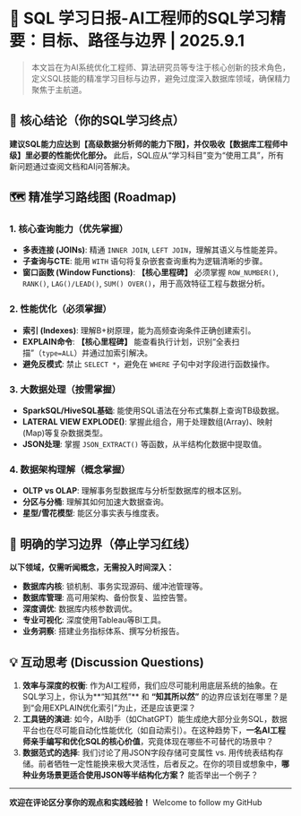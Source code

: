 
# 🎯 SQL 学习日报-AI工程师的SQL学习精要：目标、路径与边界 | 2025.9.1

> 本文旨在为AI系统优化工程师、算法研究员等专注于核心创新的技术角色，定义SQL技能的精准学习目标与边界，避免过度深入数据库领域，确保精力聚焦于主航道。

## 📌 核心结论（你的SQL学习终点）

**建议SQL能力应达到【高级数据分析师的能力下限】，并仅吸收【数据库工程师中级】里必要的性能优化部分。** 此后，SQL应从“学习科目”变为“使用工具”，所有新问题通过查阅文档和AI问答解决。

## 🗺️ 精准学习路线图 (Roadmap)

### 1. 核心查询能力（优先掌握）
- **多表连接 (JOINs)**: 精通 `INNER JOIN`, `LEFT JOIN`，理解其语义与性能差异。
- **子查询与CTE**: 能用 `WITH` 语句将复杂嵌套查询重构为逻辑清晰的步骤。
- **窗口函数 (Window Functions)**: **【核心里程碑】** 必须掌握 `ROW_NUMBER()`, `RANK()`, `LAG()/LEAD()`, `SUM() OVER()`，用于高效特征工程与数据分析。

### 2. 性能优化（必须掌握）
- **索引 (Indexes)**: 理解B+树原理，能为高频查询条件正确创建索引。
- **EXPLAIN命令**: **【核心里程碑】** 能查看执行计划，识别“全表扫描”（`type=ALL`）并通过加索引解决。
- **避免反模式**: 禁止 `SELECT *`，避免在 `WHERE` 子句中对字段进行函数操作。

### 3. 大数据处理（按需掌握）
- **SparkSQL/HiveSQL基础**: 能使用SQL语法在分布式集群上查询TB级数据。
- **LATERAL VIEW EXPLODE()**: 掌握此组合，用于处理数组(Array)、映射(Map)等复杂数据类型。
- **JSON处理**: 掌握 `JSON_EXTRACT()` 等函数，从半结构化数据中提取值。

### 4. 数据架构理解（概念掌握）
- **OLTP vs OLAP**: 理解事务型数据库与分析型数据库的根本区别。
- **分区与分桶**: 理解其如何加速大数据查询。
- **星型/雪花模型**: 能区分事实表与维度表。

## 🚫 明确的学习边界（停止学习红线）

**以下领域，仅需听闻概念，无需投入时间深入：**
- **数据库内核**: 锁机制、事务实现源码、缓冲池管理等。
- **数据库管理**: 高可用架构、备份恢复、监控告警。
- **深度调优**: 数据库内核参数调优。
- **专业可视化**: 深度使用Tableau等BI工具。
- **业务洞察**: 搭建业务指标体系、撰写分析报告。

## 💡 互动思考 (Discussion Questions)

1.  **效率与深度的权衡**: 作为AI工程师，我们应尽可能利用底层系统的抽象。在SQL学习上，你认为**“知其然”** 和 **“知其所以然”** 的边界应该划在哪里？是到“会用EXPLAIN优化索引”为止，还是应该更深？
2.  **工具链的演进**: 如今，AI助手（如ChatGPT）能生成绝大部分业务SQL，数据平台也在尽可能自动化性能优化（如自动索引）。在这种趋势下，**一名AI工程师亲手编写和优化SQL的核心价值**，究竟体现在哪些不可替代的场景中？
3.  **数据范式的选择**: 我们讨论了用JSON字段存储可变属性 vs. 用传统表结构存储。前者牺牲一定性能换来极大灵活性，后者反之。在你的项目或想象中，**哪种业务场景更适合使用JSON等半结构化方案？** 能否举出一个例子？

---

**欢迎在评论区分享你的观点和实践经验！**  Welcome to follow my GitHub 
